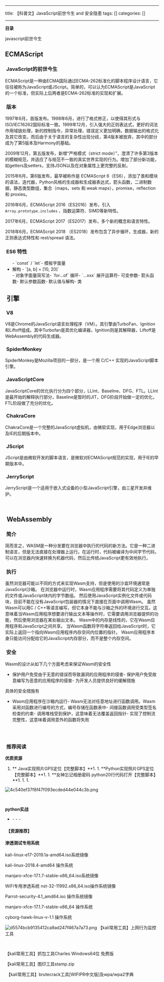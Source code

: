 
--- 
title:  【科普文】JavaScript前世今生 and 安全隐患 
tags: []
categories: [] 

---
**目录**



javascript前世今生



























## ECMAScript

###  JavaScript的前世今生

ECMAScript是一种由ECMA国际通过ECMA-262标准化的脚本程序设计语言，它往往被称为JavaScript或JScript。简单的，可以认为ECMAScript是JavaScript的一个标准，但实际上后两者是ECMA-262标准的实现和扩展。

###  版本

1997年6月，首版发布。1998年6月，进行了格式修正，以使得其形式与ISO/IEC16262国际标准一致。1999年12月，引入强大的正则表达式，更好的词法作用域链处理，新的控制指令，异常处理，错误定义更加明确，数据输出的格式化及其它改变。而后由于关于语言的复杂性出现分歧，第4版本被放弃，其中的部分成为了第5版本及Harmony的基础。

2009年12月，第五版发布，新增“严格模式（strict mode）”，澄清了许多第3版本的模糊规范，并适应了与规范不一致的真实世界实现的行为。增加了部分新功能，如getters及setters，支持JSON以及在对象属性上更完整的反射。

2015年6月，第6版发布，最早被称作是 ECMAScript 6（ES6），添加了类和模块的语法，迭代器，Python风格的生成器和生成器表达式，箭头函数，二进制数据，静态类型数组，集合（maps，sets 和 weak maps），promise，reflection 和 proxies。

2016年6月，ECMAScript 2016（ES2016）发布，引入 `Array.prototype.includes` 、指数运算符、SIMD等新特性。

2017年6月，ECMAScript 2017（ES2017）发布，多个新的概念和语言特性。

2018年6月，ECMAScript 2018 （ES2018）发布包含了异步循环，生成器，新的正则表达式特性和 rest/spread 语法。

###  ES6 特性

>  
 <ul>- `const` / `let`- 模板字面量<li> 解构 
   - `[a, b] = [10, 20]`</li>- 对象字面量简写法- `for...of` 循环- `...xxx` 展开运算符- 可变参数- 箭头函数- 默认参数函数- 默认值与解构- 类</ul> 


##  引擎

###  V8

>  
 V8是Chrome的JavaScript语言处理程序（VM）。其引擎由TurboFan、Ignition和Liftoff组成。其中Turbofan是其优化编译器，Ignition则是其解释器，Liftoff是WebAssembly的代码生成器。 


###  SpiderMonkey

SpiderMonkey是Mozilla项目的一部分，是一个用 C/C++ 实现的JavaScript脚本引擎。

###  JavaScriptCore

JavaScriptCore的优化执行分为四个部分，LLInt、Baseline、DFG、FTL。LLInt是最开始的解释执行部分，Baseline是暂时的JIT，DFG阶段开始做一定的优化，FTL阶段做了充分的优化。

###  ChakraCore

ChakraCore是一个完整的JavaScript虚拟机，由微软实现，用于Edge浏览器以及IE的后期版本中。

###  JScript

JScript是由微软开发的脚本语言，是微软对ECMAScript规范的实现，用于IE的早期版本中。

###  JerryScript

JerryScript是一个适用于嵌入式设备的小型JavaScript引擎，由三星开发并维护。

 

##  WebAssembly

###  简介

>  
 简而言之，WASM是一种分发要在浏览器中执行的代码的新方法。它是一种二进制语言，但是无法直接在处理器上运行。在运行时，代码被编译为中间字节代码，可以在浏览器内快速转换为机器代码，然后比传统JavaScript更有效地执行。 


###  执行

>  
 虽然浏览器可能以不同的方式来实现Wasm支持，但是使用的沙盒环境通常是JavaScript沙箱。 
 在浏览器中运行时，Wasm应用程序需要将其代码定义为单独的文件或JavaScript块内的字节数组。 然后使用JavaScript实例化文件或代码块，目前不能在没有JavaScript包装器的情况下直接在页面中调用Wasm。 
 虽然Wasm可以用C / C++等语言编写，但它本身不能与沙箱之外的环境进行交互。这意味着当Wasm应用程序想要进行输出文本等操作时，它需要调用浏览器提供的功能，然后使用浏览器在某处输出文本。 
 Wasm中的内存是线性的，它在Wasm应用程序和JavaScript之间共享。 当Wasm函数将字符串返回给JavaScript时，它实际上返回一个指向Wasm应用程序内存空间内位置的指针。 Wasm应用程序本身只能访问分配给它的JavaScript内存部分，而不是整个内存空间。 


###  安全

Wasm的设计从如下几个方面考虑来保证Wasm的安全性

>  
 - 保护用户免受由于无意的错误而导致漏洞的应用程序的侵害- 保护用户免受故意编写为恶意的应用程序的侵害- 为开发人员提供良好的缓解措施 


具体的安全措施有
- Wasm应用程序在沙箱内运行- Wasm无法对任意地址进行函数调用。Wasm采用对函数进行编号的方式，编号存储在函数表中- 间接函数调用受类型签名检查的约束- 调用堆栈受到保护，这意味着无法覆盖返回指针- 实现了控制流完整性，这意味着调用意外的函数将失败
###  

###  推荐阅读

**<strong>**</strong>

**优质资源**
1. ** Java实现照片GPS定位【完整脚本】**1. 1. **Python实现照片GPS定位【完整脚本】**1. 1. **女神忘记相册密码 python20行代码打开【完整脚本】**1. 1. **<strong><strong><strong><strong><strong><strong><strong>**</strong></strong></strong></strong></strong></strong></strong>1. 
<img src="https://img-blog.csdnimg.cn/4c540ef37f8f47f093ecded44e044c3b.png" alt="4c540ef37f8f47f093ecded44e044c3b.png">

 

**python实战**
- **<strong><strong><strong><strong><strong><strong><strong>**</strong></strong></strong></strong></strong></strong></strong>- **<strong><strong><strong><strong><strong><strong><strong>**</strong></strong></strong></strong></strong></strong></strong>- **<strong><strong><strong><strong><strong><strong><strong>**</strong></strong></strong></strong></strong></strong></strong>- **<strong><strong><strong><strong><strong><strong><strong>**</strong></strong></strong></strong></strong></strong>**<strong><strong><strong><strong><strong><strong>**</strong></strong></strong></strong></strong></strong>**<strong><strong><strong><strong><strong><strong>**</strong></strong></strong></strong></strong></strong></strong>
####  【资源推荐】

#### **渗透测试专用系统**

kali-linux-e17-2019.1a-amd64.iso系统镜像



kali-linux-2018.4-amd64 操作系统



manjaro-xfce-17.1.7-stable-x86_64.iso系统镜像



WiFi专用渗透系统 nst-32-11992.x86_64.iso操作系统镜像



Parrot-security-4.1_amd64.iso 操作系统镜像



manjaro-xfce-17.1.7-stable-x86_64 操作系统



cyborg-hawk-linux-v-1.1 操作系统



<img src="https://img-blog.csdnimg.cn/d5574bcb9135412ca9ad247f467a7a73.png" alt="d5574bcb9135412ca9ad247f467a7a73.png"> 【kali常用工具】上网行为监控工具       

 



【kali常用工具】抓包工具Charles Windows64位 免费版



【kali常用工具】图印工具stamp.zip



 【kali常用工具】brutecrack工具[WIFIPR中文版]及wpa/wpa2字典



 

 
